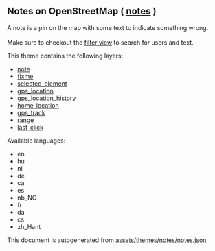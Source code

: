 [//]: # (WARNING: this file is automatically generated. Please find the sources at the bottom and edit those sources)

 Notes on OpenStreetMap ( [notes](https://mapcomplete.osm.be/notes) ) 
----------------------------------------------------------------------



A note is a pin on the map with some text to indicate something wrong.<br/><br/>Make sure to checkout the <a href='#filters'>filter view</a> to search for users and text.

This theme contains the following layers:



  - [note](../Layers/note.md)
  - [fixme](../Layers/fixme.md)
  - [selected_element](../Layers/selected_element.md)
  - [gps_location](../Layers/gps_location.md)
  - [gps_location_history](../Layers/gps_location_history.md)
  - [home_location](../Layers/home_location.md)
  - [gps_track](../Layers/gps_track.md)
  - [range](../Layers/range.md)
  - [last_click](../Layers/last_click.md)


Available languages:



  - en
  - hu
  - nl
  - de
  - ca
  - es
  - nb_NO
  - fr
  - da
  - cs
  - zh_Hant
 

This document is autogenerated from [assets/themes/notes/notes.json](https://github.com/pietervdvn/MapComplete/blob/develop/assets/themes/notes/notes.json)

